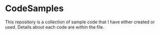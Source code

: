 # CodeSamples

This repository is a collection of sample code that I have either created or used.  Details about each code are within the file.
